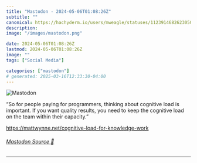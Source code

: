 ```yaml
---
title: "Mastodon - 2024-05-06T01:08:26Z"
subtitle: ""
canonical: https://hachyderm.io/users/mweagle/statuses/112391468262305085
description:
image: "/images/mastodon.png"

date: 2024-05-06T01:08:26Z
lastmod: 2024-05-06T01:08:26Z
image: ""
tags: ["Social Media"]

categories: ["mastodon"]
# generated: 2025-03-16T12:33:30-04:00
---
```

![Mastodon](/images/mastodon.png)

<p>“So for people paying for programmers, thinking about cognitive load is important. If you want quality results, you need to keep the cognitive load on the team within their capacity.”</p><p><a href="https://mattwynne.net/cognitive-load-for-knowledge-work" target="_blank" rel="nofollow noopener noreferrer" translate="no"><span class="invisible">https://</span><span class="ellipsis">mattwynne.net/cognitive-load-f</span><span class="invisible">or-knowledge-work</span></a></p>


###### [Mastodon Source 🐘](https://hachyderm.io/@mweagle/112391468262305085)

___
